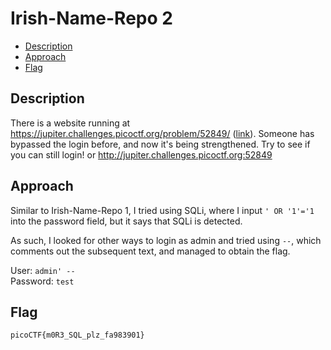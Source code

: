 # Irish-Name-Repo 2

- [Description](#description)
- [Approach](#approach)
- [Flag](#flag)

## Description

There is a website running at https://jupiter.challenges.picoctf.org/problem/52849/ ([link](https://jupiter.challenges.picoctf.org/problem/52849/)). Someone has bypassed the login before, and now it's being strengthened. Try to see if you can still login! or http://jupiter.challenges.picoctf.org:52849

## Approach

Similar to Irish-Name-Repo 1, I tried using SQLi, where I input `' OR '1'='1` into the password field, but it says that SQLi is detected.

As such, I looked for other ways to login as admin and tried using `--`, which comments out the subsequent text, and managed to obtain the flag.

User: `admin' --`<br>
Password: `test`

## Flag

`picoCTF{m0R3_SQL_plz_fa983901}`